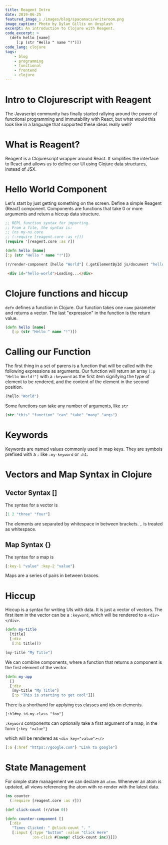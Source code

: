 ```yaml
---
title: Reagent Intro
date: 2019-06-25
featured_image_: /images/blog/spacemacs/writeroom.png
image_caption: Photo by Dylan Gillis on Unsplash
excerpt: An introduction to Clojure with Reagent.
code_excerpt: >
  (defn hello [name]
     [:p (str "Hello " name "!")])
code_lang: clojure
tags:
    - blog
    - programming
    - functional
    - frontend
    - clojure
---
```

# Intro to Clojurescript with Reagent
The Javascript community has finally started rallying around the power of functional programming and immutability with React, but what would this look like in a language that supported these ideas really well?

# What is Reagent?
Reagent is a Clojurescript wrapper around React. It simplifies the interface to React and allows us to define our UI using Clojure data structures, instead of JSX.

# Hello World Component
Let's start by just getting something on the screen.
Define a simple Reagent (React) component. Components are functions that take 0 or more arguments and return a hiccup data structure.

``` clojure 
;; REPL function syntax for importing.
;; From a file, the syntax is:
;; (ns my-ns.core
;; (:require [reagent.core :as r]))
(require '[reagent.core :as r])

(defn hello [name]
[:p (str "Hello " name "!")])

(r/render-component [hello "World"] (.getElementById js/document "hello-world"))
```

``` html
 <div id="hello-world">Loading...</div>
 ```

# Clojure functions and hiccup
`defn` defines a function in Clojure. Our function takes one `name` parameter and returns a vector. The last "expression" in the function is the return value.

``` clojure
(defn hello [name]
   [:p (str "Hello " name "!")])
```

# Calling our Function
The first thing in a set of parens is a function that will be called with the following expressions as arguments. Our function will return an array `[:p "Hello World!"]` with a `:keyword` as the first item signifying the type of element to be rendered, and the content of the element in the second position.

``` clojure
(hello "World")
```

Some functions can take any number of arguments, like `str`

``` clojure
(str "this" "function" "can" "take" "many" "args")
```

# Keywords
Keywords are named values commonly used in map keys. They are symbols prefixed with a `:` like `:my-keyword` or `:h1`.

# Vectors and Map Syntax in Clojure
## Vector Syntax []
The syntax for a vector is

``` clojure 
[1 2 "three" "four"]
```

The elements are separated by whitespace in between brackets.
`,` is treated as whitespace.


## Map Syntax {}
The syntax for a map is

``` clojure
{:key-1 "value" :key-2 "value"}
```

Maps are a series of pairs in between braces.

# Hiccup
Hiccup is a syntax for writing UIs with data. It is just a vector of vectors. The first item in the vector can be a `:keyword`, which will be rendered to a `<div></div>`.

``` clojure
(defn my-title
  [title]
  [:div
   [:h1 title]])

[my-title "My Title"]
```

We can combine components, where a function that returns a component is the first element of the vector.

``` clojure
(defn my-app
  []
  [:div
   [my-title "My Title"]
   [:p "This is starting to get cool"]])
```

There is a shorthand for applying css classes and ids on elements.

`[:h1#my-id.my-class "foo"]`

`:keyword` components can optionally take a first argument of a map, in the form `{:key "value"}`

which will be rendered as `<div key="value"></>`

``` clojure
[:a {:href "https://google.com"} "Link to google"]
```

# State Management
For simple state management we can declare an `atom`. Whenever an atom is updated, all views referencing the atom with re-render with the latest data.

```clojure
(ns counter
  (:require [reagent.core :as r]))

(def click-count (r/atom 0))

(defn counter-component []
  [:div
   "Times Clicked: " @click-count ". "
   [:input {:type "button" :value "Click Here"
            :on-click #(swap! click-count inc)}]])

```
